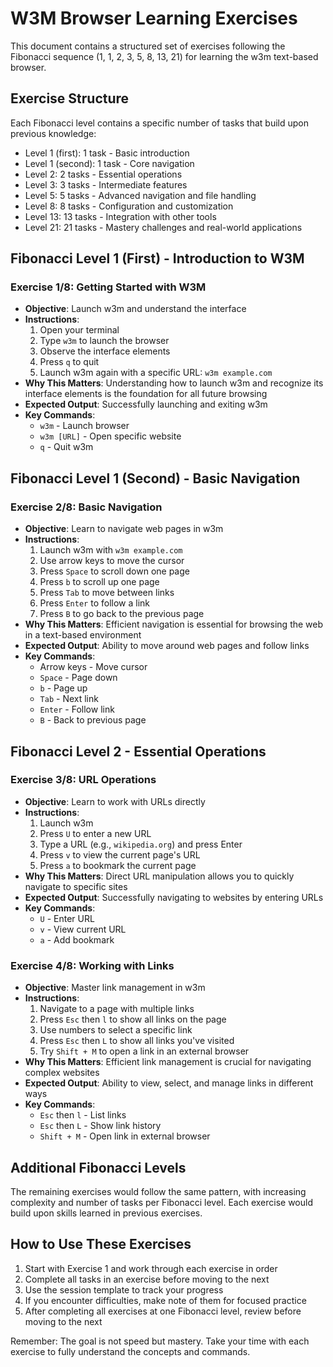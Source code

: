 # W3M Browser Learning Exercises

This document contains a structured set of exercises following the Fibonacci sequence (1, 1, 2, 3, 5, 8, 13, 21) for learning the w3m text-based browser.

## Exercise Structure

Each Fibonacci level contains a specific number of tasks that build upon previous knowledge:
- Level 1 (first): 1 task - Basic introduction
- Level 1 (second): 1 task - Core navigation
- Level 2: 2 tasks - Essential operations
- Level 3: 3 tasks - Intermediate features
- Level 5: 5 tasks - Advanced navigation and file handling
- Level 8: 8 tasks - Configuration and customization
- Level 13: 13 tasks - Integration with other tools
- Level 21: 21 tasks - Mastery challenges and real-world applications

## Fibonacci Level 1 (First) - Introduction to W3M

### Exercise 1/8: Getting Started with W3M
- **Objective**: Launch w3m and understand the interface
- **Instructions**:
  1. Open your terminal
  2. Type `w3m` to launch the browser
  3. Observe the interface elements
  4. Press `q` to quit
  5. Launch w3m again with a specific URL: `w3m example.com`
- **Why This Matters**: Understanding how to launch w3m and recognize its interface elements is the foundation for all future browsing
- **Expected Output**: Successfully launching and exiting w3m
- **Key Commands**:
  - `w3m` - Launch browser
  - `w3m [URL]` - Open specific website
  - `q` - Quit w3m

## Fibonacci Level 1 (Second) - Basic Navigation

### Exercise 2/8: Basic Navigation
- **Objective**: Learn to navigate web pages in w3m
- **Instructions**:
  1. Launch w3m with `w3m example.com`
  2. Use arrow keys to move the cursor
  3. Press `Space` to scroll down one page
  4. Press `b` to scroll up one page
  5. Press `Tab` to move between links
  6. Press `Enter` to follow a link
  7. Press `B` to go back to the previous page
- **Why This Matters**: Efficient navigation is essential for browsing the web in a text-based environment
- **Expected Output**: Ability to move around web pages and follow links
- **Key Commands**:
  - Arrow keys - Move cursor
  - `Space` - Page down
  - `b` - Page up
  - `Tab` - Next link
  - `Enter` - Follow link
  - `B` - Back to previous page

## Fibonacci Level 2 - Essential Operations

### Exercise 3/8: URL Operations
- **Objective**: Learn to work with URLs directly
- **Instructions**:
  1. Launch w3m
  2. Press `U` to enter a new URL
  3. Type a URL (e.g., `wikipedia.org`) and press Enter
  4. Press `v` to view the current page's URL
  5. Press `a` to bookmark the current page
- **Why This Matters**: Direct URL manipulation allows you to quickly navigate to specific sites
- **Expected Output**: Successfully navigating to websites by entering URLs
- **Key Commands**:
  - `U` - Enter URL
  - `v` - View current URL
  - `a` - Add bookmark

### Exercise 4/8: Working with Links
- **Objective**: Master link management in w3m
- **Instructions**:
  1. Navigate to a page with multiple links
  2. Press `Esc` then `l` to show all links on the page
  3. Use numbers to select a specific link
  4. Press `Esc` then `L` to show all links you've visited
  5. Try `Shift + M` to open a link in an external browser
- **Why This Matters**: Efficient link management is crucial for navigating complex websites
- **Expected Output**: Ability to view, select, and manage links in different ways
- **Key Commands**:
  - `Esc` then `l` - List links
  - `Esc` then `L` - Show link history
  - `Shift + M` - Open link in external browser

## Additional Fibonacci Levels

The remaining exercises would follow the same pattern, with increasing complexity and number of tasks per Fibonacci level. Each exercise would build upon skills learned in previous exercises.

## How to Use These Exercises

1. Start with Exercise 1 and work through each exercise in order
2. Complete all tasks in an exercise before moving to the next
3. Use the session template to track your progress
4. If you encounter difficulties, make note of them for focused practice
5. After completing all exercises at one Fibonacci level, review before moving to the next

Remember: The goal is not speed but mastery. Take your time with each exercise to fully understand the concepts and commands.
